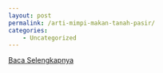 ```yaml
---
layout: post
permalink: /arti-mimpi-makan-tanah-pasir/
categories:
    - Uncategorized
---
```


[Baca Selengkapnya](/09)